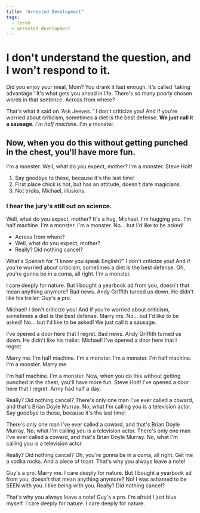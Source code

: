 ```yaml
---
title: "Arrested Development"
tags:
  - lorem
  - arrested-development
---
```

# I don't understand the question, and I won't respond to it.

Did you enjoy your meal, Mom? You drank it fast enough. It's called 'taking advantage.' It's what gets you ahead in life. There's so many poorly chosen words in that sentence. Across from where?

That's what it said on 'Ask Jeeves. ' I don't criticize you! And if you're worried about criticism, sometimes a diet is the best defense. __We just call it a sausage.__ *I'm half machine.* I'm a monster.

## Now, when you do this without getting punched in the chest, you'll have more fun.

I'm a monster. Well, what do you expect, mother? I'm a monster. Steve Holt!

1. Say goodbye to these, because it's the last time!
2. First place chick is hot, but has an attitude, doesn't date magicians.
3. Not tricks, Michael, illusions.

### I hear the jury's still out on science.

Well, what do you expect, mother? It's a hug, Michael. I'm hugging you. I'm half machine. I'm a monster. I'm a monster. No… but I'd like to be asked!

* Across from where?
* Well, what do you expect, mother?
* Really? Did nothing cancel?

What's Spanish for "I know you speak English?" I don't criticize you! And if you're worried about criticism, sometimes a diet is the best defense. Oh, you're gonna be in a coma, all right. I'm a monster.

I care deeply for nature. But I bought a yearbook ad from you, doesn't that mean anything anymore? Bad news. Andy Griffith turned us down. He didn't like his trailer. Guy's a pro.

Michael! I don't criticize you! And if you're worried about criticism, sometimes a diet is the best defense. Marry me. No… but I'd like to be asked! No… but I'd like to be asked! We just call it a sausage.

I've opened a door here that I regret. Bad news. Andy Griffith turned us down. He didn't like his trailer. Michael! I've opened a door here that I regret.

Marry me. I'm half machine. I'm a monster. I'm a monster. I'm half machine. I'm a monster. Marry me.

I'm half machine. I'm a monster. Now, when you do this without getting punched in the chest, you'll have more fun. Steve Holt! I've opened a door here that I regret. Army had half a day.

Really? Did nothing cancel? There's only one man I've ever called a coward, and that's Brian Doyle Murray. No, what I'm calling you is a television actor. Say goodbye to these, because it's the last time!

There's only one man I've ever called a coward, and that's Brian Doyle Murray. No, what I'm calling you is a television actor. There's only one man I've ever called a coward, and that's Brian Doyle Murray. No, what I'm calling you is a television actor.

Really? Did nothing cancel? Oh, you're gonna be in a coma, all right. Get me a vodka rocks. And a piece of toast. That's why you always leave a note!

Guy's a pro. Marry me. I care deeply for nature. But I bought a yearbook ad from you, doesn't that mean anything anymore? No! I was ashamed to be SEEN with you. I like being with you. Really? Did nothing cancel?

That's why you always leave a note! Guy's a pro. I'm afraid I just blue myself. I care deeply for nature. I care deeply for nature.
